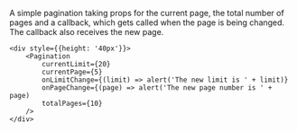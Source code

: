 A simple pagination taking props for the current page, the total number of pages and a callback, which gets called
when the page is being changed. The callback also receives the new page.

    <div style={{height: '40px'}}>
        <Pagination
            currentLimit={20}
            currentPage={5}
            onLimitChange={(limit) => alert('The new limit is ' + limit)}
            onPageChange={(page) => alert('The new page number is ' + page)
            totalPages={10}
        />
    </div>
